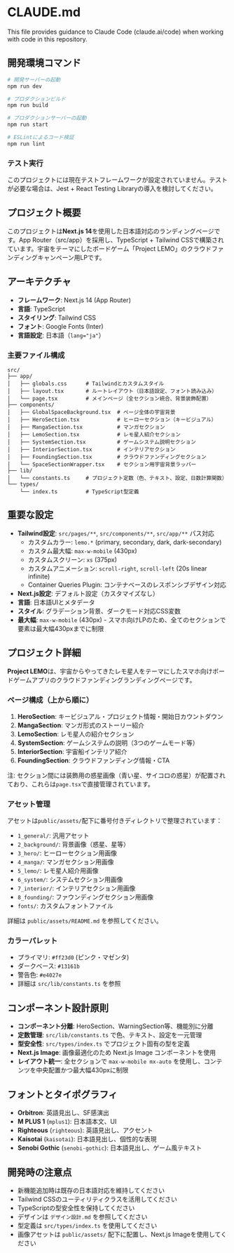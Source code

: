 # CLAUDE.md

This file provides guidance to Claude Code (claude.ai/code) when working with code in this repository.

## 開発環境コマンド

```bash
# 開発サーバーの起動
npm run dev

# プロダクションビルド
npm run build

# プロダクションサーバーの起動
npm run start

# ESLintによるコード検証
npm run lint
```

### テスト実行
このプロジェクトには現在テストフレームワークが設定されていません。テストが必要な場合は、Jest + React Testing Libraryの導入を検討してください。

## プロジェクト概要

このプロジェクトは**Next.js 14**を使用した日本語対応のランディングページです。App Router（src/app）を採用し、TypeScript + Tailwind CSSで構築されています。宇宙をテーマにしたボードゲーム「Project LEMO」のクラウドファンディングキャンペーン用LPです。

## アーキテクチャ

- **フレームワーク**: Next.js 14 (App Router)
- **言語**: TypeScript
- **スタイリング**: Tailwind CSS
- **フォント**: Google Fonts (Inter)
- **言語設定**: 日本語（`lang="ja"`）

### 主要ファイル構成

```
src/
├── app/
│   ├── globals.css      # Tailwindとカスタムスタイル
│   ├── layout.tsx       # ルートレイアウト（日本語設定、フォント読み込み）
│   └── page.tsx         # メインページ（全セクション統合、背景装飾配置）
├── components/
│   ├── GlobalSpaceBackground.tsx  # ページ全体の宇宙背景
│   ├── HeroSection.tsx            # ヒーローセクション（キービジュアル）
│   ├── MangaSection.tsx           # マンガセクション
│   ├── LemoSection.tsx            # レモ星人紹介セクション
│   ├── SystemSection.tsx          # ゲームシステム説明セクション
│   ├── InteriorSection.tsx        # インテリアセクション
│   ├── FoundingSection.tsx        # クラウドファンディングセクション
│   └── SpaceSectionWrapper.tsx    # セクション用宇宙背景ラッパー
├── lib/
│   └── constants.ts     # プロジェクト定数（色、テキスト、設定、日数計算関数）
└── types/
    └── index.ts         # TypeScript型定義
```

## 重要な設定

- **Tailwind設定**: `src/pages/**`, `src/components/**`, `src/app/**` パス対応
  - カスタムカラー: `lemo.*` (primary, secondary, dark, dark-secondary)
  - カスタム最大幅: `max-w-mobile` (430px)
  - カスタムスクリーン: `xs` (375px)
  - カスタムアニメーション: `scroll-right`, `scroll-left` (20s linear infinite)
  - Container Queries Plugin: コンテナベースのレスポンシブデザイン対応
- **Next.js設定**: デフォルト設定（カスタマイズなし）
- **言語**: 日本語UIとメタデータ
- **スタイル**: グラデーション背景、ダークモード対応CSS変数
- **最大幅**: `max-w-mobile` (430px) - スマホ向けLPのため、全てのセクションで要素は最大幅430pxまでに制限

## プロジェクト詳細

**Project LEMO**は、宇宙からやってきたレモ星人をテーマにしたスマホ向けボードゲームアプリのクラウドファンディングランディングページです。

### ページ構成（上から順に）
1. **HeroSection**: キービジュアル・プロジェクト情報・開始日カウントダウン
2. **MangaSection**: マンガ形式のストーリー紹介
3. **LemoSection**: レモ星人の紹介セクション
4. **SystemSection**: ゲームシステムの説明（3つのゲームモード等）
5. **InteriorSection**: 宇宙船インテリア紹介
6. **FoundingSection**: クラウドファンディング情報・CTA

注: セクション間には装飾用の惑星画像（青い星、サイコロの惑星）が配置されており、これらは`page.tsx`で直接管理されています。

### アセット管理

アセットは`public/assets/`配下に番号付きディレクトリで整理されています：

- `1_general/`: 汎用アセット
- `2_background/`: 背景画像（惑星、星等）
- `3_hero/`: ヒーローセクション用画像
- `4_manga/`: マンガセクション用画像
- `5_lemo/`: レモ星人紹介用画像
- `6_system/`: システムセクション用画像
- `7_interior/`: インテリアセクション用画像
- `8_founding/`: ファウンディングセクション用画像
- `fonts/`: カスタムフォントファイル

詳細は `public/assets/README.md` を参照してください。

### カラーパレット
- プライマリ: `#ff23d0` (ピンク・マゼンタ)
- ダークベース: `#13161b`
- 警告色: `#e4027e`
- 詳細は `src/lib/constants.ts` を参照

## コンポーネント設計原則

- **コンポーネント分離**: HeroSection、WarningSection等、機能別に分離
- **定数管理**: `src/lib/constants.ts` で色、テキスト、設定を一元管理
- **型安全性**: `src/types/index.ts` でプロジェクト固有の型を定義
- **Next.js Image**: 画像最適化のため Next.js Image コンポーネントを使用
- **レイアウト統一**: 全セクションで `max-w-mobile mx-auto` を使用し、コンテンツを中央配置かつ最大幅430pxに制限

## フォントとタイポグラフィ

- **Orbitron**: 英語見出し、SF感演出
- **M PLUS 1** (`mplus1`): 日本語本文、UI
- **Righteous** (`righteous`): 英語見出し、アクセント
- **Kaisotai** (`kaisotai`): 日本語見出し、個性的な表現
- **Senobi Gothic** (`senobi-gothic`): 日本語見出し、ゲーム風テキスト

## 開発時の注意点

- 新機能追加時は既存の日本語対応を維持してください
- Tailwind CSSのユーティリティクラスを活用してください
- TypeScriptの型安全性を保持してください
- デザインは `デザイン設計.md` を参照してください
- 型定義は `src/types/index.ts` を使用してください
- 画像アセットは `public/assets/` 配下に配置し、Next.js Imageを使用してください